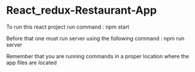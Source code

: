 # React_redux-Restaurant-App

To run this react project run command : npm start

Before that one must run server using the following command : npm run server

Remember that you are running commands in a proper location where the app files are located

